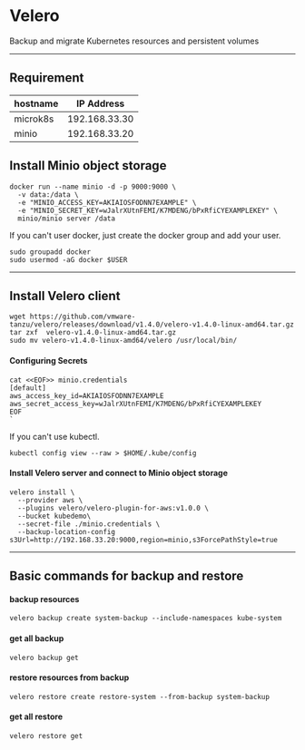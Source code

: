 # Velero

Backup and migrate Kubernetes resources and persistent volumes

--------------------------------------------------------------------------------

## Requirement

hostname | IP Address
-------- | -------------
microk8s | 192.168.33.30
minio    | 192.168.33.20

## Install Minio object storage

```
docker run --name minio -d -p 9000:9000 \
  -v data:/data \
  -e "MINIO_ACCESS_KEY=AKIAIOSFODNN7EXAMPLE" \
  -e "MINIO_SECRET_KEY=wJalrXUtnFEMI/K7MDENG/bPxRfiCYEXAMPLEKEY" \
  minio/minio server /data
```

If you can't user docker, just create the docker group and add your user.

```
sudo groupadd docker
sudo usermod -aG docker $USER
```

--------------------------------------------------------------------------------

## Install Velero client

```
wget https://github.com/vmware-tanzu/velero/releases/download/v1.4.0/velero-v1.4.0-linux-amd64.tar.gz
tar zxf  velero-v1.4.0-linux-amd64.tar.gz
sudo mv velero-v1.4.0-linux-amd64/velero /usr/local/bin/
```

#### Configuring Secrets

```
cat <<EOF>> minio.credentials
[default]
aws_access_key_id=AKIAIOSFODNN7EXAMPLE
aws_secret_access_key=wJalrXUtnFEMI/K7MDENG/bPxRfiCYEXAMPLEKEY
EOF
`
```

If you can't use kubectl.

```
kubectl config view --raw > $HOME/.kube/config
```

#### Install Velero server and connect to Minio object storage

```
velero install \
  --provider aws \
  --plugins velero/velero-plugin-for-aws:v1.0.0 \
  --bucket kubedemo\
  --secret-file ./minio.credentials \
  --backup-location-config s3Url=http://192.168.33.20:9000,region=minio,s3ForcePathStyle=true
```

--------------------------------------------------------------------------------

## Basic commands for backup and restore

#### backup resources

```
velero backup create system-backup --include-namespaces kube-system
```

#### get all backup

```
velero backup get
```

#### restore resources from backup

```
velero restore create restore-system --from-backup system-backup
```

#### get all restore

```
velero restore get
```
